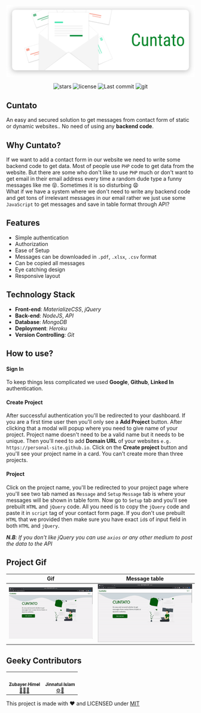 <div align="center">

![cuntato](public/img/cuntato.svg)

![stars](https://badgen.net/github/stars/pro-js/cuntato)
![license](https://badgen.net/github/license/pro-js/cuntato)
![Last commit](https://badgen.net/github/last-commit/pro-js/cuntato)
![git](https://badgen.net/badge/icon/git?icon=git&label)

</div>

## Cuntato

An easy and secured solution to get messages from contact form of static or dynamic websites.. No need of using any **backend code**.

## Why Cuntato?

If we want to add a contact form in our website we need to write some backend code to get data. Most of people use `PHP` code to get data from the website. But there are some who don't like to use `PHP` much or don't want to get email in their email address every time a random dude type a funny messages like me :stuck_out_tongue_closed_eyes:. Sometimes it is so disturbing :weary: <br>
What if we have a system where we don't need to write any backend code
and get tons of irrelevant messages in our email rather we just use some `JavaScript` to get messages and save in table format through API?

## Features

- Simple authentication
- Authorization
- Ease of Setup
- Messages can be downloaded in `.pdf`, `.xlsx`, `.csv` format
- Can be copied all messages
- Eye catching design
- Responsive layout

## Technology Stack

- **Front-end**: _MaterializeCSS_, _jQuery_
- **Back-end**: _NodeJS_, _API_
- **Database**: _MongoDB_
- **Deployment**: _Heroku_
- **Version Controlling**: _Git_

## How to use?

#### Sign In

To keep things less complicated we used **Google**, **Github**, **Linked In** authentication.

#### Create Project

After successful authentication you'll be redirected to your dashboard. If you are a first time user then you'll only see a **Add Project** button. After clicking that a modal will popup where you need to give name of your project. Project name doesn't need to be a valid name but it needs to be unique. Then you'll need to add **Domain URL** of your websites `e.g. https://personal-site.github.io`. Click on the **Create project** button and you'll see your project name in a card. You can't create more than three projects.

#### Project

Click on the project name, you'll be redirected to your project page where you'll see two tab named as `Message` and `Setup` `Message` tab is where your messages will be shown in table form. Now go to `Setup` tab and you'll see prebuilt `HTML` and `jQuery` code. All you need is to copy the `jQuery` code and paste it in `script` tag of your contact form page. If you don't use prebuilt `HTML` that we provided then make sure you have exact `id`s of input field in both `HTML` and `jQuery`.

_**N.B**: If you don't like jQuery you can use `axios` or any other medium to post the data to the API_

## Project Gif

|              Gif               |              Message table               |
| :----------------------------: | :--------------------------------------: |
| ![gif](public/img/gif/gif.gif) | ![download](public/img/gif/download.gif) |

## Geeky Contributors

<table>
<tr>
<td align="center"><a href="https://zubayerhimel.github.io"><img src="https://avatars0.githubusercontent.com/u/29758443?v=4" width="100px;" alt=""/><br /><sub><b>Zubayer Himel</b></sub></a><br /><a href="#" title="Idea & Planning">🤔</a><a href="#" title="Design">🎨</a><a href="#" title="Documentation">📖</a></td>
<td align="center"><a href="https://jinnatul.github.io"><img src="https://avatars0.githubusercontent.com/jinnatul" width="100px;" alt=""/><br /><sub><b>Jinnatul Islam</b></sub></a><br /><a href="#" title="Backend">⚙️</a><a href="#" title="Testing">🔨</a></td>
</tr>
</table>

This project is made with :heart: and LICENSED under [MIT](LICENSE)
